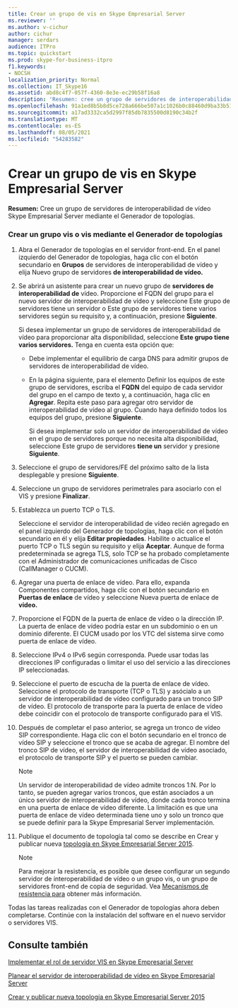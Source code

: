 ```yaml
---
title: Crear un grupo de vis en Skype Empresarial Server
ms.reviewer: ''
ms.author: v-cichur
author: cichur
manager: serdars
audience: ITPro
ms.topic: quickstart
ms.prod: skype-for-business-itpro
f1.keywords:
- NOCSH
localization_priority: Normal
ms.collection: IT_Skype16
ms.assetid: abd8c4f7-057f-4360-8e3e-ec29b58f16a8
description: 'Resumen: cree un grupo de servidores de interoperabilidad de vídeo Skype Empresarial Server mediante el Generador de topologías.'
ms.openlocfilehash: 91a1ed8b5b8d5ce728a666be507a1c1026b0c88460d9ba33b519f1f3d3825aa8
ms.sourcegitcommit: a17ad3332ca5d2997f85db7835500d8190c34b2f
ms.translationtype: MT
ms.contentlocale: es-ES
ms.lasthandoff: 08/05/2021
ms.locfileid: "54283582"
---
```

# <a name="create-a-vis-pool-in-skype-for-business-server"></a>Crear un grupo de vis en Skype Empresarial Server
 
**Resumen:** Cree un grupo de servidores de interoperabilidad de vídeo Skype Empresarial Server mediante el Generador de topologías.
  
### <a name="create-a-vis-or-vis-pool-using-topology-builder"></a>Crear un grupo vis o vis mediante el Generador de topologías

1. Abra el Generador de topologías en el servidor front-end. En el panel izquierdo del Generador de topologías, haga clic con el botón secundario en **Grupos** de servidores de interoperabilidad de vídeo y elija Nuevo grupo de servidores **de interoperabilidad de vídeo.** 
    
2. Se abrirá un asistente para crear un nuevo grupo de **servidores de interoperabilidad de** vídeo. Proporcione el FQDN del grupo para el  nuevo servidor de  interoperabilidad de vídeo y seleccione Este grupo de servidores tiene un servidor o Este grupo de servidores tiene varios servidores según su requisito y, a continuación, presione **Siguiente**.
    
    Si desea implementar un grupo de servidores de interoperabilidad de vídeo para proporcionar alta disponibilidad, seleccione **Este grupo tiene varios servidores.** Tenga en cuenta esta opción que: 
    
    - Debe implementar el equilibrio de carga DNS para admitir grupos de servidores de interoperabilidad de vídeo. 
    
   - En la página siguiente, para el elemento Definir los equipos de este grupo de servidores, escriba el **FQDN** del equipo de cada servidor del grupo en el campo de texto y, a continuación, haga clic en **Agregar**.  Repita este paso para agregar otro servidor de interoperabilidad de vídeo al grupo. Cuando haya definido todos los equipos del grupo, presione **Siguiente**.
    
     Si desea implementar solo un servidor de interoperabilidad de vídeo en el grupo de servidores porque no necesita alta disponibilidad, seleccione Este grupo de servidores **tiene un** servidor y presione **Siguiente**.
    
3. Seleccione el grupo de servidores/FE del próximo salto de la lista desplegable y presione **Siguiente**.
    
4. Seleccione un grupo de servidores perimetrales para asociarlo con el VIS y presione **Finalizar**.
    
5. Establezca un puerto TCP o TLS.
    
    Seleccione el servidor de interoperabilidad de vídeo recién agregado en el panel izquierdo del Generador de topologías, haga clic con el botón secundario en él y elija **Editar propiedades**. Habilite o actualice el puerto TCP o TLS según su requisito y elija **Aceptar**. Aunque de forma predeterminada se agrega TLS, solo TCP se ha probado completamente con el Administrador de comunicaciones unificadas de Cisco (CallManager o CUCM).
    
6. Agregar una puerta de enlace de vídeo. Para ello, expanda Componentes compartidos, haga clic con el botón secundario en **Puertas de enlace** de vídeo y seleccione Nueva puerta de enlace de **vídeo.**
    
7. Proporcione el FQDN de la puerta de enlace de vídeo o la dirección IP. La puerta de enlace de vídeo podría estar en un subdominio o en un dominio diferente. El CUCM usado por los VTC del sistema sirve como puerta de enlace de vídeo.
    
8. Seleccione IPv4 o IPv6 según corresponda. Puede usar todas las direcciones IP configuradas o limitar el uso del servicio a las direcciones IP seleccionadas.
    
9. Seleccione el puerto de escucha de la puerta de enlace de vídeo. Seleccione el protocolo de transporte (TCP o TLS) y asócialo a un servidor de interoperabilidad de vídeo configurado para un tronco SIP de vídeo. El protocolo de transporte para la puerta de enlace de vídeo debe coincidir con el protocolo de transporte configurado para el VIS.
    
10. Después de completar el paso anterior, se agrega un tronco de vídeo SIP correspondiente. Haga clic con el botón secundario en el tronco de vídeo SIP y seleccione el tronco que se acaba de agregar. El nombre del tronco SIP de vídeo, el servidor de interoperabilidad de vídeo asociado, el protocolo de transporte SIP y el puerto se pueden cambiar. 
    
    > [!NOTE]
    >  Un servidor de interoperabilidad de vídeo admite troncos 1:N. Por lo tanto, se pueden agregar varios troncos, que están asociados a un único servidor de interoperabilidad de vídeo, donde cada tronco termina en una puerta de enlace de vídeo diferente. La limitación es que una puerta de enlace de vídeo determinada tiene uno y solo un tronco que se puede definir para la Skype Empresarial Server implementación.
  
11. Publique el documento de topología tal como se describe en Crear y publicar nueva [topología en Skype Empresarial Server 2015](../../deploy/install/create-and-publish-new-topology.md).
    
    > [!NOTE]
    > Para mejorar la resistencia, es posible que desee configurar un segundo servidor de interoperabilidad de vídeo o un grupo vis, o un grupo de servidores front-end de copia de seguridad. Vea [Mecanismos de resistencia para](../../plan-your-deployment/video-interop-server.md#resiliency) obtener más información.
  
Todas las tareas realizadas con el Generador de topologías ahora deben completarse. Continúe con la instalación del software en el nuevo servidor o servidores VIS.
## <a name="see-also"></a>Consulte también

[Implementar el rol de servidor VIS en Skype Empresarial Server](deploy-the-vis-server-role.md)

[Planear el servidor de interoperabilidad de vídeo en Skype Empresarial Server](../../plan-your-deployment/video-interop-server.md)
  
[Crear y publicar nueva topología en Skype Empresarial Server 2015](../../deploy/install/create-and-publish-new-topology.md)
